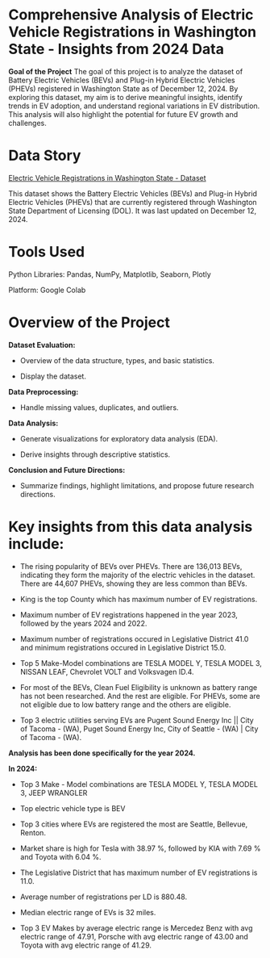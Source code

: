# **Comprehensive Analysis of Electric Vehicle Registrations in Washington State - Insights from 2024 Data**
**Goal of the Project**
The goal of this project is to analyze the dataset of Battery Electric Vehicles (BEVs) and Plug-in Hybrid Electric Vehicles (PHEVs) registered in Washington State as of December 12, 2024. By exploring this dataset, my aim is to derive meaningful insights, identify trends in EV adoption, and understand regional variations in EV distribution. This analysis will also highlight the potential for future EV growth and challenges.

# **Data Story**
[Electric Vehicle Registrations in Washington State - Dataset](https://drive.google.com/file/d/1lEh-3NKpF3Nxac3CTGq9rBReyJ0eBJp8/view?usp=sharing)

This dataset shows the Battery Electric Vehicles (BEVs) and Plug-in Hybrid Electric Vehicles (PHEVs) that are currently registered through Washington State Department of Licensing (DOL). It was last updated on December 12, 2024.

# **Tools Used**

Python Libraries: Pandas, NumPy, Matplotlib, Seaborn, Plotly

Platform: Google Colab

# **Overview of the Project**

**Dataset Evaluation:**

* Overview of the data structure, types, and basic statistics.

* Display the dataset.

**Data Preprocessing:**

* Handle missing values, duplicates, and outliers.


**Data Analysis:**

* Generate visualizations for exploratory data analysis (EDA).

* Derive insights through descriptive statistics.

**Conclusion and Future Directions:**

* Summarize findings, highlight limitations, and propose future research directions.


# **Key insights from this data analysis include:**

* The rising popularity of BEVs over PHEVs. There are 136,013 BEVs, indicating they form the majority of the electric vehicles in the dataset. There are 44,607 PHEVs, showing they are less common than BEVs.

* King is the top County which has maximum number of EV registrations. 

* Maximum number of EV registrations happened in the year 2023, followed by the years 2024 and 2022.

* Maximum number of registrations occured in Legislative District 41.0 and minimum registrations occured in Legislative District 15.0.

* Top 5 Make-Model combinations are TESLA MODEL Y, TESLA MODEL 3, NISSAN LEAF, Chevrolet VOLT and Volksvagen ID.4.

* For most of the BEVs, Clean Fuel Eligibility is unknown as battery range has not been researched. And the rest are eligible. For PHEVs, some are not eligible due to low battery range and the others are eligible. 

* Top 3 electric utilities serving EVs are Pugent Sound Energy Inc || City of Tacoma - (WA), Puget Sound Energy Inc, City of Seattle - (WA) | City of Tacoma - (WA).

**Analysis has been done specifically for the year 2024.** 

**In 2024:**

* Top 3 Make - Model combinations are TESLA MODEL Y, TESLA MODEL 3, JEEP WRANGLER

* Top electric vehicle type is BEV

* Top 3 cities where EVs are registered the most are Seattle, Bellevue, Renton.

* Market share is high for Tesla with 38.97 %, followed by KIA with 7.69 % and Toyota with 6.04 %.

* The Legislative District that has maximum number of EV registrations is 11.0.

* Average number of registrations per LD is 880.48.

* Median electric range of EVs is 32 miles.

* Top 3 EV Makes by average electric range is Mercedez Benz with avg electric range of 47.91, Porsche with avg electric range of 43.00 and Toyota with avg electric range of 41.29.




